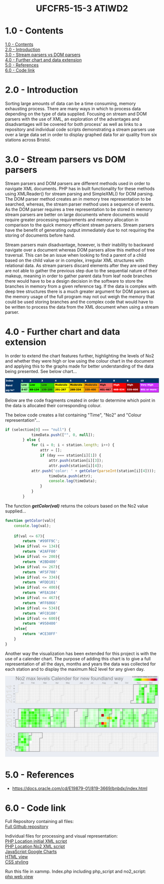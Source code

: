 # <div style="text-align: center">UFCFR5-15-3 ATIWD2</div>

# 1.0 - Contents

[1.0 - Contents](#1.0---Contents)<br>
[2.0 - Introduction](#2.0---Introduction)<br>
[3.0 - Stream parsers vs DOM parsers](#3.0---Stream-parsers-vs-DOM-parsers)<br>
[4.0 - Further chart and data extension](#4.0---Further-chart-and-data-extension)<br>
[5.0 - References](#5.0---References)<br>
[6.0 - Code link](#6.0---Code-link)

# 2.0 - Introduction

Sorting large amounts of data can be a time consuming, memory exhausting process. There are many ways in which to process data depending on the type of data supplied. Focusing on stream and DOM parsers with the use of XML, an exploration of the advantages and disadvantages will be covered for both process' as well as links to a repository and individual code scripts demonstrating a stream parsers use over a large data set in order to display graphed data for air quality from six stations across Bristol.  

# 3.0 - Stream parsers vs DOM parsers

Stream parsers and DOM parsers are different methods used in order to navigate XML documents. PHP has in built functionality for these methods using XMLReader() for stream parsing and SimpleXML() for DOM parsing. The DOM parser method creates an in memory tree representation to be searched, whereas, the stream parser method uses a sequence of events. As the DOM parser requires a tree representation to be stored in memory stream parsers are better on large documents where documents would require greater processing requirements and memory allocation in comparison to the quick memory efficient stream parsers. Stream parsers have the benefit of generating output immediately due to not requiring the storing of documents before hand.

Stream parsers main disadvantage, however, is their inability to backward navigate over a document whereas DOM parsers allow this method of tree traversal. This can be an issue when looking to find a parent of a child based on the child value or in complex, irregular XML structures with relational data. As stream parsers discard elements after they are used they are not able to gather the previous step due to the sequential nature of their makeup, meaning in order to gather parent data from leaf node branches there would have to be a design decision in the software to store the branches in memory from a given reference tag. If the data is complex with deep tree structures there is a much greater argument for DOM parsers as the memory usage of the full program may not out weigh the memory that could be used storing branches and the complex code that would have to be written to process the data from the XML document when using a stream parser.

# 4.0 - Further chart and data extension

In order to extend the chart features further, highlighting the levels of No2 and whether they were high or low using the colour chart in the document and applying this to the graphs made for better understanding of the data being presented. See below chart...

![alt text](https://raw.githubusercontent.com/tapshire/AdvancedWebDev2/master/chart.png "Defra Colour Chart for levels of risk")

Below are the code fragments created in order to determine which point in the data is allocated their corresponding colour.

The below code creates a list containing "Time", "No2" and "Colour representation"...

```javascript
if (selection[0] === "null") {
            timeData.push(["", 0, null]);
        } else {
            for (i = 0; i < station.length; i++) {
                attr = [];
                if (day === station[i][1]) {
                    attr.push(station[i][3]);
                    attr.push(station[i][4]);
		    attr.push('color: ' + getColor(parseInt(station[i][4])));
                    timeData.push(attr);
					console.log(timeData);
                }
            }
        }
```

The function ***getColor(val)*** returns the colours based on the No2 value supplied...

```javascript
function getColor(val){
	console.log(val);
	
	if(val <= 67){
		return '#99FF9C';
	}else if(val <= 134){
		return '#2AFF00'
	}else if(val <= 200){
		return '#2BD400'
	}else if(val <= 267){
		return '#F5F708'
	}else if(val <= 334){
		return '#FDD101'
	}else if(val <= 400){
		return '#FEA104'
	}else if(val <= 467){
		return '#FF6066'
	}else if(val <= 534){
		return '#FC0100'
	}else if(val <= 600){
		return '#950400'
	}else{
		return '#CE30FF'
	}
}
```

Another way the visualization has been extended for this project is with the use of a calender chart. The purpose of adding this chart is to give a full representation of all the days, months and years the data was collected for each station and to display the maximum No2 level for any given day.

![alt text](https://raw.githubusercontent.com/tapshire/AdvancedWebDev2/master/calenderchart.png "Calender chart example from implementation")



# 5.0 - References

* https://docs.oracle.com/cd/E19879-01/819-3669/bnbdx/index.html

# 6.0 - Code link

Full Repository containing all files:<br>
[Full Github repository](https://github.com/tapshire/AdvancedWebDev2)<br>

Individual files for processing and visual representation:<br>
[PHP Location initial XML script](https://raw.githubusercontent.com/tapshire/AdvancedWebDev2/master/php_script.php)<br>
[PHP Location No2 XML script](https://raw.githubusercontent.com/tapshire/AdvancedWebDev2/master/no2_script.php)<br>
[JavaScript Google Charts](https://raw.githubusercontent.com/tapshire/AdvancedWebDev2/master/script.js)<br>
[HTML view](https://raw.githubusercontent.com/tapshire/AdvancedWebDev2/master/index.html)<br>
[CSS styling](https://raw.githubusercontent.com/tapshire/AdvancedWebDev2/master/index.css)<br>

Run this file in xammp. Index.php including php_script and no2_script:<br>
[php web view](https://raw.githubusercontent.com/tapshire/AdvancedWebDev2/master/index.php)<br>


